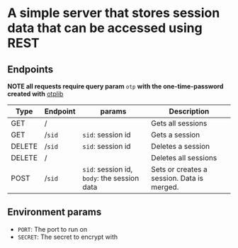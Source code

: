 # A simple server that stores session data that can be accessed using REST

## Endpoints

__NOTE all requests require query param__ `otp` __with the one-time-password created with__ [otplib](https://www.npmjs.com/package/otplib)

Type|Endpoint|params|Description
---|---|---|---
GET|/||Gets all sessions
GET|/`sid`|`sid`: session id|Gets a session
DELETE|/`sid`|`sid`: session id|Deletes a session
DELETE|/||Deletes all sessions
POST|/`sid`|`sid`: session id, `body`: the session data|Sets or creates a session. Data is merged.

## Environment params

* `PORT`: The port to run on
* `SECRET`: The secret to encrypt with
